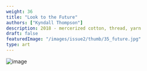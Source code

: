 ```yaml
---
weight: 36
title: "Look to the Future"
authors: ["Kyndall Thompson"]
description: 2018 - mercerized cotton, thread, yarn
draft: false
featuredImage: "/images/issue2/thumb/35_future.jpg"
type: art
---
```


![image](/images/issue2/35_future.jpeg#issues)